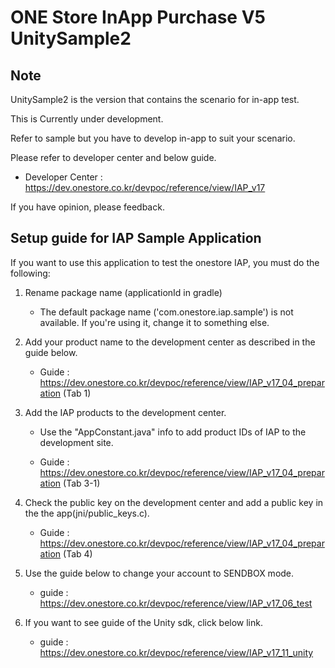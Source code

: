 # ONE Store InApp Purchase V5 UnitySample2


## Note

UnitySample2 is the version that contains the scenario for in-app test.

This is Currently under development.

Refer to sample but you have to develop in-app to suit your scenario.

Please refer to developer center and below guide.

* Developer Center : https://dev.onestore.co.kr/devpoc/reference/view/IAP_v17

If you have opinion, please feedback.



## Setup guide for IAP Sample Application

If you want to use this application to test the onestore IAP, you must do the following:

1. Rename package name (applicationId in gradle)

    * The default package name ('com.onestore.iap.sample') is not available. If you're using it, change it to something else.


2. Add your product name to the development center as described in the guide below.

    * Guide : https://dev.onestore.co.kr/devpoc/reference/view/IAP_v17_04_preparation (Tab 1)


3. Add the IAP products to the development center.

    * Use the "AppConstant.java" info to add product IDs of IAP to the development site.

    * Guide : https://dev.onestore.co.kr/devpoc/reference/view/IAP_v17_04_preparation (Tab 3-1)


4. Check the public key on the development center and add a public key in the the app(jni/public_keys.c).

    * Guide : https://dev.onestore.co.kr/devpoc/reference/view/IAP_v17_04_preparation (Tab 4)


5.  Use the guide below to change your account to SENDBOX mode.

    * guide : https://dev.onestore.co.kr/devpoc/reference/view/IAP_v17_06_test 


6. If you want to see guide of the Unity sdk, click below link. 

    * guide : https://dev.onestore.co.kr/devpoc/reference/view/IAP_v17_11_unity
